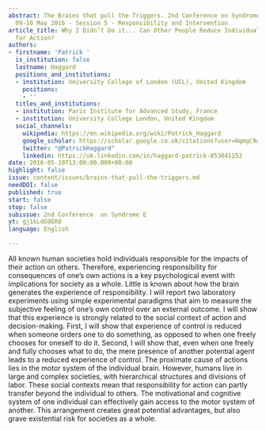 ```yaml
---
abstract: The Brains that pull the Triggers. 2nd Conference on Syndrome E, Paris IAS,
  09-10 May 2016 - Session 5 - Responsibility and Intervention
article_title: Why I Didn’t Do it... Can Other People Reduce Individual Responsibility
  for Action?
authors:
- firstname: 'Patrick '
  is_institution: false
  lastname: Haggard
  positions_and_institutions:
  - institution: University College of London (UCL), United Kingdom
    positions:
    - ''
  titles_and_institutions:
  - institution: Paris Institute for Advanced Study, France
  - institution: University College London, United Kingdom
  social_channels:
    wikipedia: https://en.wikipedia.org/wiki/Patrick_Haggard
    google_scholar: https://scholar.google.co.uk/citations?user=NqmgC9gAAAAJ&hl=en
    twitter: "@PatrickHaggard"
    linkedin: https://uk.linkedin.com/in/haggard-patrick-853041153
date: 2016-05-10T13:00:00.000+00:00
highlight: false
issue: content/issues/brains-that-pull-the-triggers.md
needDOI: false
published: true
start: false
stop: false
subissue: 2nd Conference  on Syndrome E
yt: gj1kLdG9ER8
language: English

---
```

All known human societies hold individuals responsible for the impacts of their action on others. Therefore, experiencing responsibility for consequences of one’s own actions is a key psychological event with implications for society as a whole. Little is known about how the brain generates the experience of responsibility. I will report two laboratory experiments using simple experimental paradigms that aim to measure the subjective feeling of one’s own control over an external outcome. I will show that this experience is strongly related to the social context of action and decision-making. First, I will show that experience of control is reduced when someone orders one to do something, as opposed to when one freely chooses for oneself to do it. Second, I will show that, even when one freely and fully chooses what to do, the mere presence of another potential agent leads to a reduced experience of control. The proximate cause of actions lies in the motor system of the individual brain. However, humans live in large and complex societies, with hierarchical structures and divisions of labor. These social contexts mean that responsibility for action can partly transfer beyond the individual to others. The motivational and cognitive system of one individual can effectively gain access to the motor system of another. This arrangement creates great potential advantages, but also grave existential risk for societies as a whole.

<Youtube yt="gj1kLdG9ER8" caption="Why I Didn’t Do it... Can Other People Reduce Individual Responsibility for Action?" start="false" stop="false"></Youtube>
